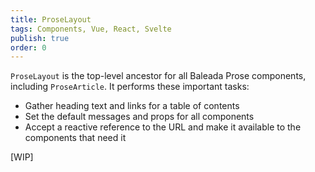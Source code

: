 ```yaml
---
title: ProseLayout
tags: Components, Vue, React, Svelte
publish: true
order: 0
---
```


`ProseLayout` is the top-level ancestor for all Baleada Prose components, including `ProseArticle`. It performs these important tasks:
- Gather heading text and links for a table of contents
- Set the default messages and props for all components
- Accept a reactive reference to the URL and make it available to the components that need it

[WIP]